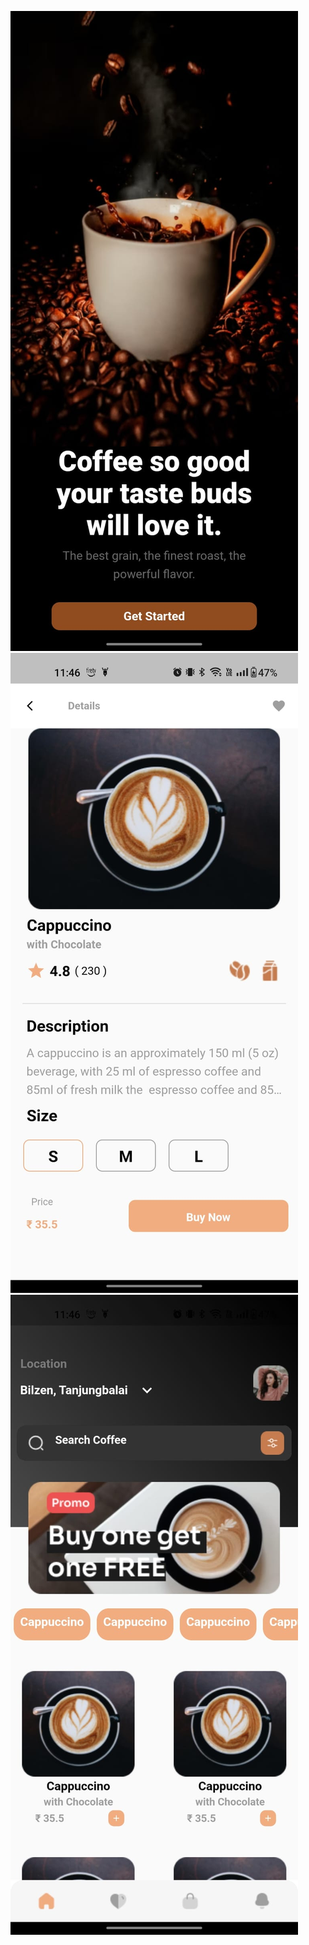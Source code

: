 ![Alt Text](https://github.com/SiddardhaD/CoffeeShop/blob/main/P1.jpg)
![Alt Text](https://github.com/SiddardhaD/CoffeeShop/blob/main/P2.jpg)
![Alt Text](https://github.com/SiddardhaD/CoffeeShop/blob/main/p3.jpg)
